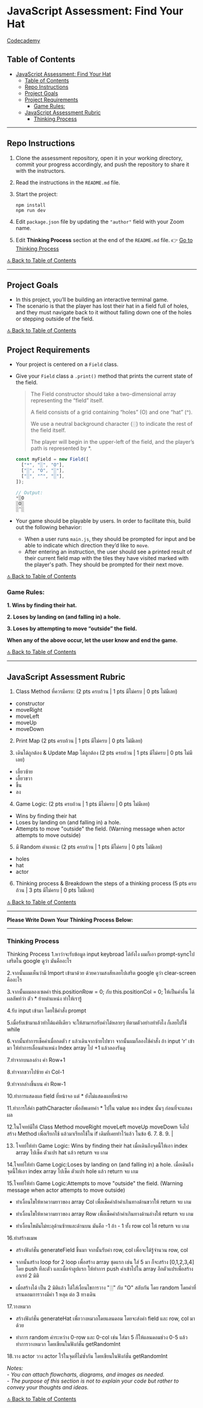 # JavaScript Assessment: Find Your Hat

[Codecademy](https://www.codecademy.com/projects/practice/find-your-hat)

## Table of Contents

- [JavaScript Assessment: Find Your Hat](#javascript-assessment-find-your-hat)
  - [Table of Contents](#table-of-contents)
  - [Repo Instructions](#repo-instructions)
  - [Project Goals](#project-goals)
  - [Project Requirements](#project-requirements)
    - [Game Rules:](#game-rules)
  - [JavaScript Assessment Rubric](#javascript-assessment-rubric)
    - [Thinking Process](#thinking-process)

---

## Repo Instructions

1. Clone the assessment repository, open it in your working directory, commit your progress accordingly, and push the repository to share it with the instructors.
2. Read the instructions in the `README.md` file.
3. Start the project:

   ```terminal
   npm install
   npm run dev
   ```

4. Edit `package.json` file by updating the `"author"` field with your Zoom name.
5. Edit **Thinking Process** section at the end of the `README.md` file. 👉 [Go to Thinking Process](#thinking-process)

[🔝 Back to Table of Contents](#table-of-contents)

---

## Project Goals

- In this project, you’ll be building an interactive terminal game.
- The scenario is that the player has lost their hat in a field full of holes, and they must navigate back to it without falling down one of the holes or stepping outside of the field.

[🔝 Back to Table of Contents](#table-of-contents)

## Project Requirements

- Your project is centered on a `Field` class.
- Give your `Field` class a `.print()` method that prints the current state of the field.

  > The Field constructor should take a two-dimensional array representing the “field” itself.
  >
  > A field consists of a grid containing “holes” (O) and one “hat” (^).
  >
  > We use a neutral background character (░) to indicate the rest of the field itself.
  >
  > The player will begin in the upper-left of the field, and the player’s path is represented by \*.

  ```js
  const myField = new Field([
  	["*", "░", "O"],
  	["░", "O", "░"],
  	["░", "^", "░"],
  ]);

  // Output:
  *░O
  ░O░
  ░^░

  ```

- Your game should be playable by users. In order to facilitate this, build out the following behavior:

  - When a user runs `main.js`, they should be prompted for input and be able to indicate which direction they’d like to `move`.
  - After entering an instruction, the user should see a printed result of their current field map with the tiles they have visited marked with the player's path. They should be prompted for their next move.

[🔝 Back to Table of Contents](#table-of-contents)

### Game Rules:

**1. Wins by finding their hat.**

**2. Loses by landing on (and falling in) a hole.**

**3. Loses by attempting to move “outside” the field.**

**When any of the above occur, let the user know and end the game.**

[🔝 Back to Table of Contents](#table-of-contents)

---

## JavaScript Assessment Rubric

1. Class Method ที่ควรมีครบ: (2 pts ครบถ้วน | 1 pts มีไม่ครบ | 0 pts ไม่มีเลย)

- constructor
- moveRight
- moveLeft
- moveUp
- moveDown

2. Print Map (2 pts ครบถ้วน | 1 pts มีไม่ครบ | 0 pts ไม่มีเลย)

3. เดินได้ถูกต้อง & Update Map ได้ถูกต้อง (2 pts ครบถ้วน | 1 pts มีไม่ครบ | 0 pts ไม่มีเลย)

- เลี้ยวซ้าย
- เลี้ยวขวา
- ขึ้น
- ลง

4. Game Logic: (2 pts ครบถ้วน | 1 pts มีไม่ครบ | 0 pts ไม่มีเลย)

- Wins by finding their hat
- Loses by landing on (and falling in) a hole.
- Attempts to move "outside" the field. (Warning message when actor attempts to move outside)

5. มี Random ตำแหน่ง: (2 pts ครบถ้วน | 1 pts มีไม่ครบ | 0 pts ไม่มีเลย)

- holes
- hat
- actor

6. Thinking process & Breakdown the steps of a thinking process (5 pts ครบถ้วน | 3 pts มีไม่ครบ | 0 pts ไม่มีเลย)

[🔝 Back to Table of Contents](#table-of-contents)

---

**Please Write Down Your Thinking Process Below:**

---

### Thinking Process

Thinking Process
1.หาว่าจะรับข้อมูล input keybroad ได้ยังไง ผมก็เอา prompt-syncไปเสริตใน google ดูว่า มันคืออะไร

2.จากนั้นผมเห็นว่ามี Import เข้ามาด้วย ด้วยความสงสัยเลยไปเสริต google ดูว่า clear-screen คืออะไร

3.จากนั้นผมลองเซตค่า this.positionRow = 0; กับ this.positionCol = 0; ให้เป็นค่าอื่น ได้ผลลัพท์ว่า ตัว \* ย้ายตำแหน่ง ทำให้เรารู้

4.รับ input เข้ามา โดยใช้คำสั่ง prompt

5.เมื่อรับเข้ามาแล้วทำได้แค่ทีเดียว จะให้สามารถรับค่าได้หลายๆ ทีตามตัวอย่างทำยังไง ก็เลยไปใช้ while

6.จากนั้นทำการเช็คค่าเมื่อกดตัว r แล้วเดินจากซ้ายไปขวา จากนั้นผมก็ลองใช้คำสั่ง ถ้า input 'r' เข้ามา ให้ทำการเลื่อนตำแหน่ง Index array ไป +1 แล้วลองรันดู

7.ทำจากบนลงล่าง ค่า Row+1

8.ทำจากขวาไปซ้าย ค่า Col-1

9.ทำจากล่างขึ้นบน ค่า Row-1

10.ทำการแสดงผล field ที่หน้าจอ แต่ \* ยังไม่แสดงผลที่หน้าจอ

11.ทำการใส่ค่า pathCharacter เพื่ออัพเดทค่า \* ไปใน value ของ index นั้นๆ ก่อนที่จะแสดงผล

12.ในโจทย์มีให้ Class Method moveRight moveLeft moveUp moveDown จึงไปสร้าง Method เพื่อเรียกใช้ แล้วมาเรียกใช้ใน if เดิมที่เคยทำไว้แล้ว ในข้อ 6. 7. 8. 9. |

13. โจทย์ให้ทำ Game Logic: Wins by finding their hat เมื่อเดินถึงจุดนี้ให้เอา index array ไปเช็ค ตัวแปร hat แล้ว return จบ เกม

14.โจทย์ให้ทำ Game Logic:Loses by landing on (and falling in) a hole. เมื่อเดินถึงจุดนี้ให้เอา index array ไปเช็ค ตัวแปร hole แล้ว return จบ เกม

15.โจทย์ให้ทำ Game Logic:Attempts to move "outside" the field. (Warning message when actor attempts to move outside)

- ทำเงื่อนไขให้หาความยาวของ array Col เพื่อเช็คค่าถ้าค่าเกินทางด้านขวาให้ return จบ เกม

- ทำเงื่อนไขให้หาความยาวของ array Row เพื่อเช็คค่าถ้าค่าเกินทางด้านล่างให้ return จบ เกม

- ทำเงื่อนไขมันไม่ทะลุด้านซ้ายและด้านบน มันคือ -1 ถ้า - 1 ทั้ง row col ให้ return จบ เกม

16.ทำสร้างแมพ

- สร้างฟังก์ชั่น generateField ขึ้นมา จากนั้นรับค่า row, col เพื่อจะได้รู้จำนวน row, col

- จากนั้นสร้าง loop for 2 loop เพื่อสร้าง array ชุดแรก เช่น ใส่ 5 มา ก็จะสร้าง [0,1,2,3,4] โดย push ทีละตัว และเมื่อจำลูปแรก ให้ทำการ push ค่าเข้าไปใน array อีกตัวแปรเพื่อสร้าง อาเรย์ 2 มิติ

- เมื่อสร้างได้ เป็น 2 มิติแล้ว ได้ใส่เงื่อนไขการวาง "░" กับ "O" สลับกัน โดย random โดยค่าที่แรนดอมการวางมีค่า 1 หลุด ต่อ 3 ทางเดิน

17.วางหมวก

- สร้างฟังก์ชั่น generateHat เพื่อวางหมวกโดยแลนดอม โดยจะส่งค่า field และ row, col มาด้วย

- ทำการ random ค่าระหว่าง 0-row และ 0-col เช่น ใส่มา 5 ก็ให้แลนดอมช่วง 0-5 แล้วทำการวางหมวก โดยเขียนในฟังก์ชั่น getRandomInt

18.วาง actor
  วาง actor ไว้ในจุดที่ไม่ซ้ำกัน โดยเขียนในฟังก์ชั่น getRandomInt

_Notes:_<br>
_- You can attach flowcharts, diagrams, and images as needed._<br>
_- The purpose of this section is not to explain your code but rather to convey your thoughts and ideas._

[🔝 Back to Table of Contents](#table-of-contents)

